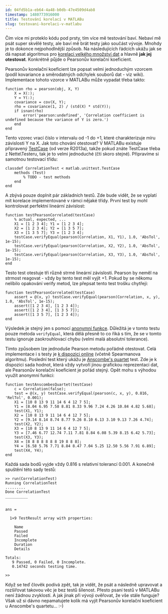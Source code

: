 ```yaml
---
id: 04fd5b1a-eb64-4a48-b0db-47e4509d4ab8
timestamp: 1480773916000
title: Testování korelací v MATLABu
slug: testovani-korelaci-v-matlabu
---
```

Čím více mi proteklo kódu pod prsty, tím více mě testování baví. Nebaví mě psát super skvělé testy, ale baví mě brát testy jako součást vývoje. Mnohdy je to dokonce nejpohodlnější způsob. Na následujících řádcích ukážu jak se dá napsat algoritmus pro [korelaci velkého množství dat](https://en.wikipedia.org/wiki/Correlation_and_dependence) a hlavně **jak jej otestovat**. Konkrétně půjde o Pearsonův korelační koeficient.

Pearsonův korelační koeficient lze popsat velmi jednoduchým vzorcem (podíl kovariance a směrodatných odchylek souborů dat - viz wiki). Implementace tohoto vzorce v MATLABu může vypadat třeba takto:

```
function rho = pearson(obj, X, Y)
    X = X(:);
    Y = Y(:);
    covariance = cov(X, Y);
    rho = covariance(1, 2) / (std(X) * std(Y));
    if isnan(rho)
        error('pearson:undefined', 'Correlation coefficient is undefined because the variance of Y is zero.')
    end
end
```

Tento vzorec vrací číslo v intervalu od -1 do +1, které charakterizuje míru závislosti Y na X. Jak toto chování otestovat? V MATLABu existuje připravený [TestCase](https://www.mathworks.com/help/matlab/ref/matlab.unittest.testcase-class.html) (od verze R2013a), takže pokud znáte TestCase třeba z Nette\Testeru, tak je to velmi jednoduché (čti skoro stejné). Připravíme si samotnou testovací třídu:

```
classdef CorrelationTest < matlab.unittest.TestCase
    methods (Test)
        % TODO - test methods
    end
end
```

A zbývá pouze doplnit pár základních testů. Zde bude vidět, že se vyplatí mít korelace implementované v rámci nějaké třídy. První test by mohl kontrolovat perfektní lineární závislost:

```
function testPearsonCorrelated(testCase)
    % actual, expected, ...
    X1 = [1 2 3 4]; Y1 = [1 2 3 4];
    X2 = [1 2 3 4]; Y2 = [1 3 5 7];
    X3 = [1 3 5 7]; Y3 = [1 2 3 4];
    testCase.verifyEqual(pearson(Correlation, X1, Y1), 1.0, 'AbsTol', 1e-15);
    testCase.verifyEqual(pearson(Correlation, X2, Y2), 1.0, 'AbsTol', 1e-15);
    testCase.verifyEqual(pearson(Correlation, X3, Y3), 1.0, 'AbsTol', 1e-15);
end
```

Testo test otestuje tři různě strmé lineární závislosti. Pearson by neměl na strmost reagovat - vždy by tento test měl vyjít +1. Pokud by se někomu nelíbilo opakování verify metod, lze přepsat tento test trošku chytřeji:

```
function testPearsonCorrelated(testCase)
    assert = @(x, y) testCase.verifyEqual(pearson(Correlation, x, y), 1.0, 'AbsTol', 1e-15);
    assert([1 2 3 4], [1 2 3 4]);
    assert([1 2 3 4], [1 3 5 7]);
    assert([1 3 5 7], [1 2 3 4]);
end
```

Výsledek je stejný jen s pomocí [anonymní funkce](https://www.mathworks.com/help/matlab/matlab_prog/anonymous-functions.html). Důležitá je v tomto testu pouze metoda `verifyEqual`, která dělá přesně to co říká s tím, že se v tomto testu ignoruje zaokrouhlovací chybu (velmi malá absolutní tolerance).

Tímto způsobem lze jednoduše Pearson metodu pořádně otestovat. Celá implementace i s testy je [k dispozici online](https://gist.github.com/mrtnzlml/d12a93d0ce5bced2900dfbaee003c796) (včetně Spearmanova algoritmu). Poslední test který ukážu je [Anscombe's quartet](https://en.wikipedia.org/wiki/Anscombe%27s_quartet) test. Zde je k dispozici sada hodnot, která vždy vytvoří jinou grafickou reprezentaci dat, ale Pearsonův korelační koeficient je pořád stejný. Opět mohu s výhodou využít anonymní funkci:

```
function testAnscombesQuartet(testCase)
    c = Correlation(false);
    test = @(x, y) testCase.verifyEqual(pearson(c, x, y), 0.816, 'RelTol', 0.001);
    X1 = [10 8 13 9 11 14 6 4 12 7 5];
    Y1 = [8.04 6.95 7.58 8.81 8.33 9.96 7.24 4.26 10.84 4.82 5.68];
    test(X1, Y1);
    X2 = [10 8 13 9 11 14 6 4 12 7 5];
    Y2 = [9.14 8.14 8.74 8.77 9.26 8.10 6.13 3.10 9.13 7.26 4.74];
    test(X2, Y2);
    X3 = [10 8 13 9 11 14 6 4 12 7 5];
    Y3 = [7.46 6.77 12.74 7.11 7.81 8.84 6.08 5.39 8.15 6.42 5.73];
    test(X3, Y3);
    X4 = [8 8 8 8 8 8 8 19 8 8 8];
    Y4 = [6.58 5.76 7.71 8.84 8.47 7.04 5.25 12.50 5.56 7.91 6.89];
    test(X4, Y4);
end
```

Každá sada bodů vyjde vždy 0.816 s relativní tolerancí 0.001. A konečně spuštění této sady testů:

```
>> run(CorrelationTest)
Running CorrelationTest
.........
Done CorrelationTest
__________


ans = 

  1×9 TestResult array with properties:

    Name
    Passed
    Failed
    Incomplete
    Duration
    Details

Totals:
   9 Passed, 0 Failed, 0 Incomplete.
   0.14742 seconds testing time.

>>
```

Když se teď člověk podívá zpět, tak je vidět, že psát a následně upravovat a rozšířovat takovou věc je bez testů šílenost. Přesto psaní testů v MATLABu není žádnou zvyklostí. A jak jinak při vývoji ověřovat, že vše stále funguje? Však už si dávno nepamatujete kolik má vyjít Pearsonův korelační koeficient u Anscombe's quartetu... :-)